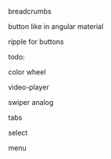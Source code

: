 breadcrumbs

button like in angular material

ripple for buttons

todo:

color wheel

video-player

swiper analog

tabs

select

menu
